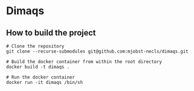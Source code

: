 # Dimaqs

## How to build the project
    
    # Clone the repository
    git clone --recurse-submodules git@github.com:mjobst-necls/dimaqs.git
    
    # Build the docker container from within the root directory
    docker build -t dimaqs .
    
    # Run the docker container
    docker run -it dimaqs /bin/sh
